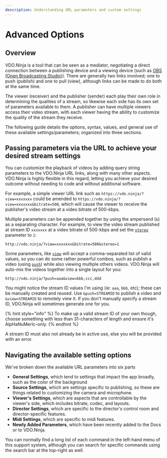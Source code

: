 ```yaml
---
description: Understanding URL parameters and custom settings
---
```


# Advanced Options

## Overview

VDO.Ninja is a tool that can be seen as a mediator, negotiating a direct connection between a publishing device and a viewing device (such as [OBS (Open Broadcasting Studio)](https://obsproject.com)). There are generally two links involved; one to push (publish) and one to pull (view), although links can be made to do both at the same time.

The viewer (receiver) and the publisher (sender) each play their own role in determining the qualities of a stream, so likewise each side has its own set of parameters available to them. A publisher can have multiple viewers access their video stream, with each viewer having the ability to customize the quality of the stream they receive.

The following guide details the options, syntax, values, and general use of these available settings/parameters; organized into three sections.

## Passing parameters via the URL to achieve your desired stream settings

You can customize the playback of videos by adding query string parameters to the VDO.Ninja URL links, along with many other aspects. VDO.Ninja is highly flexible in this regard, letting you achieve your desired outcome without needing to code and without additional software.

For example, a simple viewer URL link such as `https://vdo.ninja/?view=xxxxxxx` could be amended to `https://vdo.ninja/?view=xxxxxxx&bitrate=500`, which will cause the viewer to receive the publisher's video stream at a video bitrate of 500-kbps.

Multiple parameters can be appended together by using the ampersand (`&`) as a separating character. For example, to view the video stream published at stream ID `xxxxxxx` at a video bitrate of 500-kbps and set the [`stereo`](advanced-settings.md#stereo) parameter to `1`:

```markup
http://vdo.ninja/?view=xxxxxxx&bitrate=500&stereo=1
```

Some parameters, like [`view`](advanced-settings.md#view) will accept a comma-separated list of valid values, so you can do some rather powerful combos, such as publish a video (using [`push`](advanced-settings.md#push)) while also viewing multiple others videos. VDO.Ninja will auto-mix the videos together into a single layout for you:

```markup
http://vdo.ninja/?push=aaa&view=bbb,ccc,ddd
```

You might notice the stream ID values I'm using (ie: `aaa`, `bbb`, etc); these can be manually created and reused. Use `&push=STREAMID` to publish a video and `&view=STREAMID` to remotely view it. If you don't manually specify a stream ID, VDO.Ninja will sometimes generate one for you.

{% hint style="info" %}
To make up a valid stream ID of your own though, choose something with less than 31-characters of length and ensure it's AlpHaNuMerIc-only.
{% endhint %}

A stream ID must also not already be in active use, else you will be provided with an error.

## Navigating the available setting options

We've broken down the available URL parameters into six parts

* **General Settings**, which tend to settings that impact the app broadly, such as the color of the background
* **Source Settings**, which are settings specific to publishing, so these are things related to customizing the camera and microphone.
* **Viewer's Settings**, which are aspects that are controllable by the viewer's side, which includes bitrate, codec, and layouts.
* **Director Settings**, which are specific to the director's control room and director-specific features.
* **Midi Settings**, which are specific to midi features.
* **Newly Added Parameters**, which have been recently added to the Docs or to VDO.Ninja.

You can normally find a long list of each command in the left-hand menu of this support system, although you can search for specific commands using the search bar at the top-right as well.

